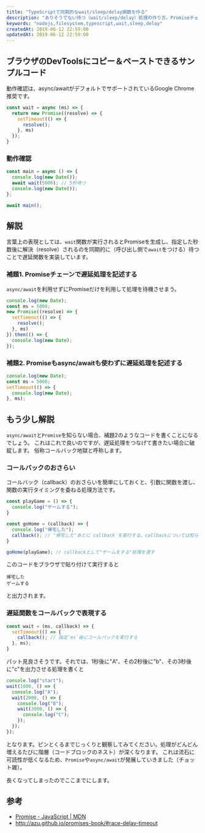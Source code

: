 ```yaml
---
title: "TypeScriptで同期的なwait/sleep/delay関数を作る"
description: "ありそうでない待つ（wait/sleep/delay）処理の作り方。Promiseチェーンとコールバックでの表現についても解説しました。"
keywords: "nodejs,filesystem,typescript,wait,sleep,delay"
createdAt: 2019-06-12 22:59:00
updatedAt: 2019-06-12 22:59:00
---
```


## ブラウザのDevToolsにコピー＆ペーストできるサンプルコード

動作確認は、async/awaitがデフォルトでサポートされているGoogle Chrome推奨です。

```javascript
const wait = async (ms) => {
  return new Promise((resolve) => {
    setTimeout(() => {
      resolve();
    }, ms)
  });
}
```

### 動作確認

```javascript
const main = async () => {
  console.log(new Date());
  await wait(5000); // 5秒待つ
  console.log(new Date());
};

await main();
```

## 解説

言葉上の表現としては、`wait`関数が実行されるとPromiseを生成し、指定した秒数後に解決（resolve）されるのを同期的に（呼び出し側で`await`をつける）待つことで遅延関数を実装しています。

### 補題1. Promiseチェーンで遅延処理を記述する

`async/await`を利用せずにPromiseだけを利用して処理を待機させまう。

```javascript
console.log(new Date);
const ms = 5000;
new Promise((resolve) => {
  setTimeout(() => {
    resolve();
  }, ms)
}).then(() => {
  console.log(new Date);
});
```

### 補題2. Promiseもasync/awaitも使わずに遅延処理を記述する

```javascript
console.log(new Date);
const ms = 5000;
setTimeout(() => {
  console.log(new Date);
}, ms);
```

## もう少し解説

`async/await`と`Promise`を知らない場合、補題2のようなコードを書くことになるでしょう。
これはこれで良いのですが、遅延処理をつなげて書きたい場合に破綻します。
俗称コールバック地獄と呼称します。

### コールバックのおさらい

コールバック（callback）のおさらいを簡単にしておくと、引数に関数を渡し、関数の実行タイミングを委ねる処理方法です。

```javascript
const playGame = () => {
  console.log("ゲームする");
}

const goHome = (callback) => {
  console.log("帰宅した");
  callback(); // "帰宅した"あとに`callback`を実行する。callbackについては知らない。
}

goHome(playGame); // callbackとして"ゲームをする"処理を渡す
```

このコードをブラウザで貼り付けて実行すると

```
帰宅した
ゲームする
```

と出力されます。

### 遅延関数をコールバックで表現する

```javascript
const wait = (ms, callback) => {
  setTimeout(() => {
    callback(); // 指定`ms`後にコールバックを実行する
  }, ms);
}
```

パット見良さそうです。それでは、1秒後に"A"、その2秒後に"b"、その3秒後に"c"を出力させる処理を書くと

```javascript
console.log("start");
wait(1000, () => {
  console.log("A");
  wait(2000, () => {
    console.log("B");
    wait(3000, () => {
      console.log("C");
    });
  });
});
```

となります。ピンとくるまでじっくりと観察してみてください。処理がどんどん増えるたびに階層（コードブロックのネスト）が深くなります。
これは流石に可読性が低くなるため、`Promise`や`async/await`が発展していきました（チョット雑）。

長くなってしまったのでここまでにします。

## 参考

* [Promise \- JavaScript \| MDN](https://developer.mozilla.org/ja/docs/Web/JavaScript/Reference/Global_Objects/Promise)
* http://azu.github.io/promises-book/#race-delay-timeout

